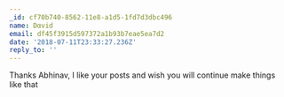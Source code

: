 ```yaml
---
_id: cf70b740-8562-11e8-a1d5-1fd7d3dbc496
name: Dαvid
email: df45f3915d597372a1b93b7eae5ea7d2
date: '2018-07-11T23:33:27.236Z'
reply_to: ''
---
```

Thanks Abhinav,
I like your posts and wish you will continue make things like that
